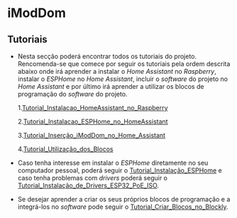 # iModDom
## Tutoriais
- Nesta secção poderá encontrar todos os tutoriais do projeto. Rencomenda-se que comece por seguir os tutoriais pela ordem descrita abaixo onde irá aprender a instalar o *Home Assistant* no *Raspberry*, instalar o *ESPHome* no *Home Assistant*, incluir o *software* do projeto no *Home Assistant* e por último irá aprender a utilizar os blocos de programação do *software* do projeto.

     1.[Tutorial_Instalacao_HomeAssistant_no_Raspberry](https://github.com/ipleiria-robotics/iModDom/blob/main/2_Tutoriais/1_Tutorial_Instalacao_HomeAssistant_no_Raspberry.pdf "Tutorial_Instalacao_HomeAssistant_no_Raspberry")

     2.[Tutorial_Instalacao_ESPHome_no_HomeAssistant](https://github.com/ipleiria-robotics/iModDom/blob/main/2_Tutoriais/2_Tutorial_Instalacao_ESPHome_no_HomeAssistant.pdf "Tutorial_Instalacao_ESPHome_no_HomeAssistant")

    3.[Tutorial_Inserção_iModDom_no_Home_Assistant](https://github.com/ipleiria-robotics/iModDom/blob/main/2_Tutoriais/3_Tutorial_Insercao_iModDom_no_Home_Assistant.pdf "Tutorial_Inserção_iModDom_no_Home_Assistant")
 
    4.[Tutorial_Utilização_dos_Blocos](https://github.com/ipleiria-robotics/iModDom/blob/main/2_Tutoriais/4_Tutorial_Utilizacao_dos_Blocos.pdf "Tutorial_Utilização_dos_Blocos")

- Caso tenha interesse em instalar o *ESPHome* diretamente no seu computador pessoal, poderá seguir o [Tutorial_Instalação_ESPHome](https://github.com/ipleiria-robotics/iModDom/blob/main/2_Tutoriais/5_Tutorial_Instalacao_ESPHome.pdf "Tutorial_Instalação_ESPHome") e  caso tenha problemas com *drivers* poderá seguir o [Tutorial_Instalação_de_Drivers_ESP32_PoE_ISO](https://github.com/ipleiria-robotics/iModDom/blob/main/2_Tutoriais/6_Tutorial_Instalacao_de_Drivers_ESP32_PoE_ISO.pdf "Tutorial_Instalação_de_Drivers_ESP32_PoE_ISO").

- Se desejar aprender a criar os seus próprios blocos de programação e a integrá-los no *software* pode seguir o [Tutorial_Criar_Blocos_no_Blockly](https://github.com/ipleiria-robotics/iModDom/blob/main/2_Tutoriais/7_Tutorial_Criar_Blocos_no_Blockly.pdf "Tutorial_Criar_Blocos_no_Blockly").
